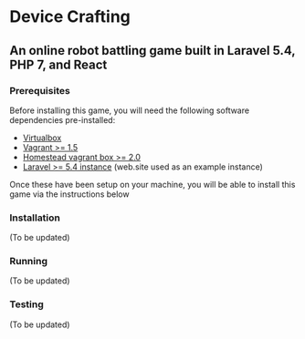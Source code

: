 # Device Crafting
## An online robot battling game built in Laravel 5.4, PHP 7, and React


### Prerequisites
Before installing this game, you will need the following software dependencies pre-installed:

- [Virtualbox](https://www.virtualbox.org/wiki/Downloads)
- [Vagrant >= 1.5](https://www.vagrantup.com/downloads.html)
- [Homestead vagrant box >= 2.0](https://laravel.com/docs/5.4/homestead)
- [Laravel >= 5.4 instance](https://laravel.com/docs/5.4/installation) (web.site used as an example instance)

Once these have been setup on your machine, you will be able to install this game via the instructions below

### Installation
(To be updated)

### Running
(To be updated)

### Testing
(To be updated)

